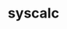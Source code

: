 ---
title: "syscalc"
layout: cache
categories: [package, develop]
meta: {"compilers": ["gcc@11.4.0"], "num_specs": 19, "num_specs_by_stack": {"hep": 19, "root": 19}, "oss": ["ubuntu22.04"], "platforms": ["linux"], "stacks": ["hep", "root"], "targets": ["x86_64_v3"], "versions": ["1.1.7"]}
spec_details: [{"compiler": "gcc@11.4.0", "hash": "27nkxwf6ik3le5z6gotprknt7ie7n33p", "os": "ubuntu22.04", "platform": "linux", "size": "-", "stacks": ["hep", "root"], "target": "x86_64_v3", "variants": ["build_system=makefile"], "versions": ["1.1.7"]}, {"compiler": "gcc@11.4.0", "hash": "3forko7dsaawmpep6cj2reiehqmhdsfc", "os": "ubuntu22.04", "platform": "linux", "size": "-", "stacks": ["hep", "root"], "target": "x86_64_v3", "variants": ["build_system=makefile"], "versions": ["1.1.7"]}, {"compiler": "gcc@11.4.0", "hash": "6hxgd7cbgsmbbc2hdvmsixkehszq3c6i", "os": "ubuntu22.04", "platform": "linux", "size": "-", "stacks": ["hep", "root"], "target": "x86_64_v3", "variants": ["build_system=makefile"], "versions": ["1.1.7"]}, {"compiler": "gcc@11.4.0", "hash": "atuyr7zb26i4e4b2fgncxtbbqd4wotvw", "os": "ubuntu22.04", "platform": "linux", "size": "-", "stacks": ["hep", "root"], "target": "x86_64_v3", "variants": ["build_system=makefile"], "versions": ["1.1.7"]}, {"compiler": "gcc@11.4.0", "hash": "axmzrn72okpmqevmhy27oudzuoowgufv", "os": "ubuntu22.04", "platform": "linux", "size": "-", "stacks": ["hep", "root"], "target": "x86_64_v3", "variants": ["build_system=makefile"], "versions": ["1.1.7"]}, {"compiler": "gcc@11.4.0", "hash": "bsbyre33h5uhrog2tycn44grhqh5n76x", "os": "ubuntu22.04", "platform": "linux", "size": "-", "stacks": ["hep", "root"], "target": "x86_64_v3", "variants": ["build_system=makefile"], "versions": ["1.1.7"]}, {"compiler": "gcc@11.4.0", "hash": "cwg5yh6ah7b3icx2lvf4xhhsdvonpiar", "os": "ubuntu22.04", "platform": "linux", "size": "-", "stacks": ["hep", "root"], "target": "x86_64_v3", "variants": ["build_system=makefile"], "versions": ["1.1.7"]}, {"compiler": "gcc@11.4.0", "hash": "f34eziiljhwqbmdmirelz3kqfbrnkmam", "os": "ubuntu22.04", "platform": "linux", "size": "-", "stacks": ["hep", "root"], "target": "x86_64_v3", "variants": ["build_system=makefile"], "versions": ["1.1.7"]}, {"compiler": "gcc@11.4.0", "hash": "h6unzamncpvqomzkqt6dar35b5qhfl7e", "os": "ubuntu22.04", "platform": "linux", "size": "-", "stacks": ["hep", "root"], "target": "x86_64_v3", "variants": ["build_system=makefile"], "versions": ["1.1.7"]}, {"compiler": "gcc@11.4.0", "hash": "hv5gobdkvoq2mljgbp3vkyuzcnmsrqlc", "os": "ubuntu22.04", "platform": "linux", "size": "-", "stacks": ["hep", "root"], "target": "x86_64_v3", "variants": ["build_system=makefile"], "versions": ["1.1.7"]}, {"compiler": "gcc@11.4.0", "hash": "jhi5k4lmaqmmivluqdvhcdliliiaf6or", "os": "ubuntu22.04", "platform": "linux", "size": "-", "stacks": ["hep", "root"], "target": "x86_64_v3", "variants": ["build_system=makefile"], "versions": ["1.1.7"]}, {"compiler": "gcc@11.4.0", "hash": "kp437c3vhe2m7o4ygmirrwujmzay6xgo", "os": "ubuntu22.04", "platform": "linux", "size": "-", "stacks": ["hep", "root"], "target": "x86_64_v3", "variants": ["build_system=makefile"], "versions": ["1.1.7"]}, {"compiler": "gcc@11.4.0", "hash": "mrbg2yqe5wiu4dbsq7quokslwfytapd6", "os": "ubuntu22.04", "platform": "linux", "size": "-", "stacks": ["hep", "root"], "target": "x86_64_v3", "variants": ["build_system=makefile"], "versions": ["1.1.7"]}, {"compiler": "gcc@11.4.0", "hash": "n52c4tpqbj7gufqcmdtgjdnhwv4lntxd", "os": "ubuntu22.04", "platform": "linux", "size": "-", "stacks": ["hep", "root"], "target": "x86_64_v3", "variants": ["build_system=makefile"], "versions": ["1.1.7"]}, {"compiler": "gcc@11.4.0", "hash": "oexjdleu3s2fd53jevtf5fafzj37op25", "os": "ubuntu22.04", "platform": "linux", "size": "-", "stacks": ["hep", "root"], "target": "x86_64_v3", "variants": ["build_system=makefile"], "versions": ["1.1.7"]}, {"compiler": "gcc@11.4.0", "hash": "oocbgmnvyf7iskekovz7fgh6hezoh3l5", "os": "ubuntu22.04", "platform": "linux", "size": "-", "stacks": ["hep", "root"], "target": "x86_64_v3", "variants": ["build_system=makefile"], "versions": ["1.1.7"]}, {"compiler": "gcc@11.4.0", "hash": "tqf6wthqukcjdeoxq5dqbeeg6yfuwii7", "os": "ubuntu22.04", "platform": "linux", "size": "-", "stacks": ["hep", "root"], "target": "x86_64_v3", "variants": ["build_system=makefile"], "versions": ["1.1.7"]}, {"compiler": "gcc@11.4.0", "hash": "wdyo6racp4rhlvxehgsbyjsqlsr3lzwr", "os": "ubuntu22.04", "platform": "linux", "size": "-", "stacks": ["hep", "root"], "target": "x86_64_v3", "variants": ["build_system=makefile"], "versions": ["1.1.7"]}, {"compiler": "gcc@11.4.0", "hash": "zoyxk4ykvv3hhmnhvdy6kjtba7v7j4og", "os": "ubuntu22.04", "platform": "linux", "size": "-", "stacks": ["hep", "root"], "target": "x86_64_v3", "variants": ["build_system=makefile"], "versions": ["1.1.7"]}]
---